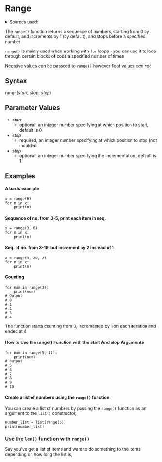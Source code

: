 # Range

<details><summary>Sources used:</summary>
[w3schools](https://www.w3schools.com/python/ref_func_range.asp), [freecodecamp](https://www.freecodecamp.org/news/python-range-function-example/)
</details>

The `range()` function returns a sequence of numbers, starting from 0 by default, and increments by 1 (by default), and stops before a specified number

`range()` is mainly used when working with `for` loops - you can use it to loop through certain blocks of code a specified number of times

Negative values *can* be passeed to `range()` however float values *can not*

## Syntax

range(_start,  stop, step_)

## Parameter Values

- _start_
    - optional, an integer number specifying at which position to start, default is 0
- _stop_
    - required, an integer number specifying at which position to stop (not inculded
- _step_
    - optional, an integer number specifying the incrementation, default is 1

## Examples

#### A basic example

    x = range(6)
    for n in x:
        print(n)

#### Sequence of no. from 3-5, print each item in seq.

    x = range(3, 6)
    for n in x:
        print(n)

#### Seq. of no. from 3-19, but increment by 2 instead of 1

    x = range(3, 20, 2)
    for n in x:
        print(n)


#### Counting

    for num in range(3):
        print(num)
    # Output
    # 0
    # 1
    # 2
    # 3
    # 4

The function starts counting from 0, incremented by 1 on each iteration and ended at 4

#### How to Use the range() Function with the start And stop Arguments

    for num in range(5, 11):
        print(num)   
    # output
    # 5
    # 6
    # 7
    # 8
    # 9
    # 10

#### Create a list of numbers using the `range()` function

You can create a list of numbers by passing the `range()` function as an argument to the `list()` constructor,

    number_list = list(range(5))
    print(number_list)

### Use the `len()` function with `range()` 

Say you've got a list of items and want to do something to the items depending on how long the list is,


